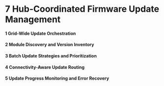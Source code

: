 # 7 Hub-Coordinated Firmware Update Management


#### 1 Grid-Wide Update Orchestration


#### 2 Module Discovery and Version Inventory


#### 3 Batch Update Strategies and Prioritization


#### 4 Connectivity-Aware Update Routing


#### 5 Update Progress Monitoring and Error Recovery

